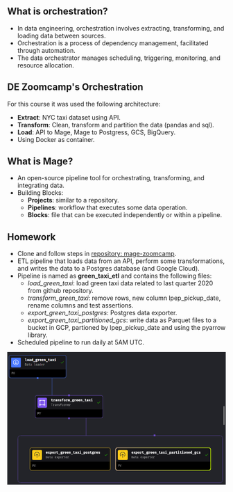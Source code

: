 ## What is orchestration?
- In data engineering, orchestration involves extracting, transforming, and loading data between sources.
- Orchestration is a process of dependency management, facilitated through automation. 
- The data orchestrator manages scheduling, triggering, monitoring, and resource allocation. 


## DE Zoomcamp's Orchestration
For this course it was used the following architecture:
 - **Extract**: NYC taxi dataset using API.
 - **Transform**: Clean, transform and partition the data (pandas and sql).
 - **Load**: API to Mage, Mage to Postgress, GCS, BigQuery.
 - Using Docker as container.


## What is Mage?
- An open-source pipeline tool for orchestrating, transforming, and integrating data.
- Building Blocks:
  * **Projects**: similar to a repository.
  * **Pipelines**: workflow that executes some data operation.
  * **Blocks**: file that can be executed independently or within a pipeline. 


## Homework
- Clone and follow steps in [repository: mage-zoomcamp](https://github.com/mage-ai/mage-zoomcamp).
- ETL pipeline that loads data from an API, perform some transformations, and writes the data to a Postgres database (and Google Cloud).
- Pipeline is named as **green_taxi_etl** and contains the following files:
  - *load_green_taxi*: load green taxi data related to last quarter 2020 from github repository.
  -  *transform_green_taxi*: remove rows, new column lpep_pickup_date, rename columns and test assertions.
  -  *export_green_taxi_postgres*: Postgres data exporter.
  -  *export_green_taxi_partitioned_gcs*: write data as Parquet files to a bucket in GCP, partioned by lpep_pickup_date and using the pyarrow library.
- Scheduled pipeline to run daily at 5AM UTC.

![alt text](mage_pipeline.png)